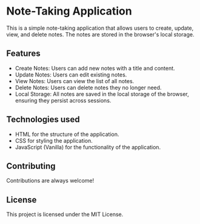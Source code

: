 
# Note-Taking Application

This is a simple note-taking application that allows users to create, update, view, and delete notes. The notes are stored in the browser's local storage.

## Features

- Create Notes: Users can add new notes with a title and content.
- Update Notes: Users can edit existing notes.
- View Notes: Users can view the list of all notes.
- Delete Notes: Users can delete notes they no longer need.
- Local Storage: All notes are saved in the local storage of the browser, ensuring they persist across sessions.


## Technologies used

- HTML for the structure of the application.
- CSS for styling the application.
- JavaScript (Vanilla) for the functionality of the application.

## Contributing

Contributions are always welcome!



## License

This project is licensed under the MIT License.

